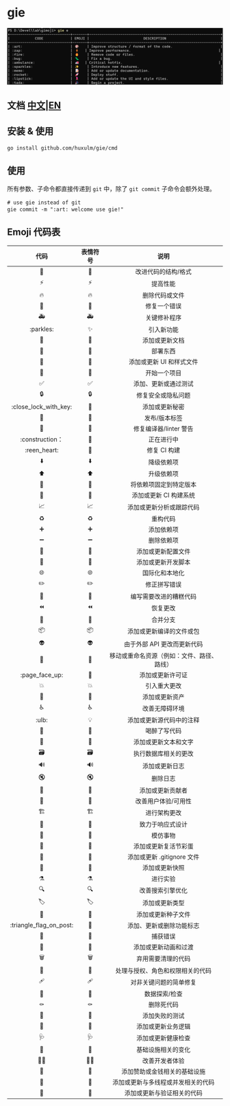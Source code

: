 # gie
![gie](gie.png)
## 文档 [中文](README.md)|[EN](README.en.md)
## 安装 & 使用
```shell
go install github.com/huxulm/gie/cmd
```
## 使用
所有参数、子命令都直接传递到 `git` 中，除了 `git commit` 子命令会额外处理。
```
# use gie instead of git
gie commit -m ":art: welcome use gie!"
```
## Emoji 代码表
|代码| 表情符号| 说明|
|:---:|:---:|:---:|
|:art:|🎨|改进代码的结构/格式|
|:zap:|⚡️|提高性能|
|:fire:|🔥|删除代码或文件|
|:bug:|🐛|修复一个错误|
|:ambulance:|🚑️|关键修补程序|
|:parkles:|✨|引入新功能|
|:memo:|📝|添加或更新文档|
|:rocket:|🚀|部署东西|
|:lipstick:|💄|添加或更新 UI 和样式文件|
|:tada:|🎉|开始一个项目|
|:white_check_mark:|✅|添加、更新或通过测试|
|:lock:|🔒️|修复安全或隐私问题|
|:close_lock_with_key:|🔐|添加或更新秘密|
|:bookmark:|🔖|发布/版本标签|
|:rotating_light:|🚨|修复编译器/linter 警告|
|:construction：|🚧| 正在进行中|
|:reen_heart:|💚|修复 CI 构建|
|:arrow_down:|⬇️|降级依赖项|
|:arrow_up:|⬆️|升级依赖项|
|:pushpin:|📌|将依赖项固定到特定版本|
|:construction_worker:|👷|添加或更新 CI 构建系统|
|:chart_with_upwards_trend:|📈|添加或更新分析或跟踪代码|
|:recycle:|♻️|重构代码|
|:heavy_plus_sign:|➕|添加依赖项|
|:heavy_minus_sign:|➖|删除依赖项|
|:wrench:|🔧|添加或更新配置文件|
|:hammer:|🔨|添加或更新开发脚本|
|:globe_with_meridians:|🌐|国际化和本地化|
|:pencil2:|✏️|修正拼写错误|
|:poop:|💩|编写需要改进的糟糕代码|
|:rewind:|⏪️|恢复更改|
|:twisted_rightwards_arrows:|🔀|合并分支|
|:package:|📦️|添加或更新编译的文件或包|
|:alien:|👽️|由于外部 API 更改而更新代码|
|:truck:|🚚|移动或重命名资源（例如：文件、路径、路线）|
|:page_face_up:|📄|添加或更新许可证|
|:boom:|💥|引入重大更改|
|:bento:|🍱|添加或更新资产|
|:wheelchair:|♿️|改善无障碍环境|
|:ulb:|💡|添加或更新源代码中的注释|
|:beers:|🍻|喝醉了写代码|
|:speech_balloon:|💬|添加或更新文本和文字|
|:card_file_box:|🗃️|执行数据库相关的更改|
|:loud_sound:|🔊|添加或更新日志|
|:mute:|🔇|删除日志|
|:busts_in_silhouette:|👥|添加或更新贡献者|
|:children_crossing:|🚸|改善用户体验/可用性|
|:building_construction:|🏗️|进行架构更改|
|:iphone:|📱|致力于响应式设计|
|:clown_face:|🤡|模仿事物|
|:egg:|🥚|添加或更新复活节彩蛋|
|:see_no_evil:|🙈|添加或更新 .gitignore 文件|
|:camera_flash:|📸|添加或更新快照|
|:alembic:|⚗️|进行实验|
|:mag:|🔍️|改善搜索引擎优化|
|:label:|🏷️|添加或更新类型|
|:seedling:|🌱|添加或更新种子文件|
|:triangle_flag_on_post:|🚩|添加、更新或删除功能标志|
|:goal_net:|🥅|捕获错误|
|:dizzy:|💫|添加或更新动画和过渡|
|:wastebasket:|🗑️|弃用需要清理的代码|
|:passport_control:|🛂|处理与授权、角色和权限相关的代码|
|:adhesive_bandage:|🩹|对非关键问题的简单修复|
|:monocle_face:|🧐|数据探索/检查|
|:coffin:|⚰️|删除死代码|
|:test_tube:|🧪|添加失败的测试|
|:necktie:|👔|添加或更新业务逻辑|
|:stethoscope:|🩺|添加或更新健康检查|
|:bricks:|🧱|基础设施相关的变化|
|:technologist:|🧑‍💻|改善开发者体验|
|:money_with_wings:|💸|添加赞助或金钱相关的基础设施|
|:thread:|🧵|添加或更新与多线程或并发相关的代码|
|:safety_vest:|🦺|添加或更新与验证相关的代码|